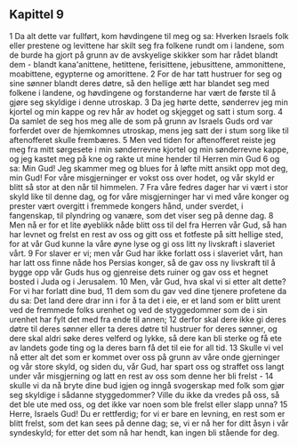 ## Kapittel 9

1 Da alt dette var fullført, kom høvdingene til meg og sa: Hverken Israels folk eller prestene og levittene har skilt seg fra folkene rundt om i landene, som de burde ha gjort på grunn av de avskyelige skikker som har rådet blandt dem - blandt kana'anittene, hetittene, ferisittene, jebusittene, ammonittene, moabittene, egypterne og amorittene.
2 For de har tatt hustruer for seg og sine sønner blandt deres døtre, så den hellige ætt har blandet seg med folkene i landene, og høvdingene og forstanderne har vært de første til å gjøre seg skyldige i denne utroskap.
3 Da jeg hørte dette, sønderrev jeg min kjortel og min kappe og rev hår av hodet og skjegget og satt i stum sorg.
4 Da samlet de seg hos meg alle de som på grunn av Israels Guds ord var forferdet over de hjemkomnes utroskap, mens jeg satt der i stum sorg like til aftenofferet skulle frembæres.
5 Men ved tiden for aftenofferet reiste jeg meg fra mitt sørgesete i min sønderrevne kjortel og min sønderrevne kappe, og jeg kastet meg på kne og rakte ut mine hender til Herren min Gud
6 og sa: Min Gud! Jeg skammer meg og blues for å løfte mitt ansikt opp mot deg, min Gud! For våre misgjerninger er vokst oss over hodet, og vår skyld er blitt så stor at den når til himmelen.
7 Fra våre fedres dager har vi vært i stor skyld like til denne dag, og for våre misgjerninger har vi med våre konger og prester vært overgitt i fremmede kongers hånd, under sverdet, i fangenskap, til plyndring og vanære, som det viser seg på denne dag.
8 Men nå er for et lite øyeblikk nåde blitt oss til del fra Herren vår Gud, så han har levnet og frelst en rest av oss og gitt oss et fotfeste på sitt hellige sted, for at vår Gud kunne la våre øyne lyse og gi oss litt ny livskraft i slaveriet vårt.
9 For slaver er vi; men vår Gud har ikke forlatt oss i slaveriet vårt, han har latt oss finne nåde hos Persias konger, så de gav oss ny livskraft til å bygge opp vår Guds hus og gjenreise dets ruiner og gav oss et hegnet bosted i Juda og i Jerusalem.
10 Men, vår Gud, hva skal vi si etter alt dette? For vi har forlatt dine bud,
11 dem som du gav ved dine tjenere profetene da du sa: Det land dere drar inn i for å ta det i eie, er et land som er blitt urent ved de fremmede folks urenhet og ved de styggedommer som de i sin urenhet har fylt det med fra ende til annen;
12 derfor skal dere ikke gi deres døtre til deres sønner eller ta deres døtre til hustruer for deres sønner, og dere skal aldri søke deres velferd og lykke, så dere kan bli sterke og få ete av landets gode ting og la deres barn få det til eie for all tid.
13 Skulle vi vel nå etter alt det som er kommet over oss på grunn av våre onde gjerninger og vår store skyld, og siden du, vår Gud, har spart oss og straffet oss langt under vår misgjerning og latt en rest av oss som denne her bli frelst -
14 skulle vi da nå bryte dine bud igjen og inngå svogerskap med folk som gjør seg skyldige i sådanne styggedommer? Ville du ikke da vredes på oss, så det ble ute med oss, og det ikke var noen som ble frelst eller slapp unna?
15 Herre, Israels Gud! Du er rettferdig; for vi er bare en levning, en rest som er blitt frelst, som det kan sees på denne dag; se, vi er nå her for ditt åsyn i vår syndeskyld; for etter det som nå har hendt, kan ingen bli stående for deg.
